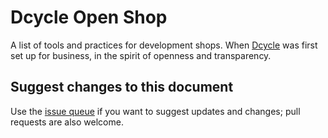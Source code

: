 Dcycle Open Shop
=====

A list of tools and practices for development shops. When [Dcycle](http://dcycle.com) was first set up for business, in the spirit of openness and transparency.

Suggest changes to this document
-----

Use the [issue queue](https://github.com/dcycleproject/dcycle-open-shop/issues) if you want to suggest updates and changes; pull requests are also welcome.
